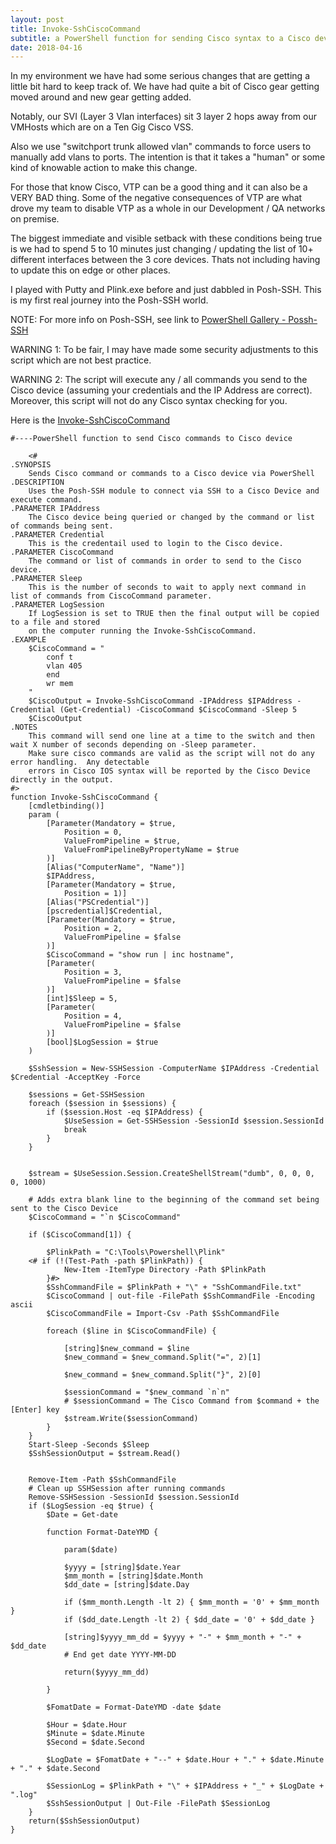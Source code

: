 ```yaml
---
layout: post
title: Invoke-SshCiscoCommand
subtitle: a PowerShell function for sending Cisco syntax to a Cisco device
date: 2018-04-16
---
```


In my environment we have had some serious changes that are getting a little bit hard to keep track of.  We have had quite a bit of 
Cisco gear getting moved around and new gear getting added.

Notably, our SVI (Layer 3 Vlan interfaces) sit 3 layer 2 hops away from our VMHosts which are on a Ten Gig Cisco VSS.  

Also we use "switchport trunk allowed vlan" commands to force users to manually add vlans to ports.  The intention is that it takes
a "human" or some kind of knowable action to make this change.

For those that know Cisco, VTP can be a good thing and it can also be a VERY BAD thing.  Some of the negative consequences of VTP 
are what drove my team to disable VTP as a whole in our Development / QA networks on premise.   

The biggest immediate and visible setback with these conditions being true is we had to spend 5 to 10 minutes just changing / updating
the list of 10+ different interfaces between the 3 core devices.  Thats not including having to update this on edge or other places.

I played with Putty and Plink.exe before and just dabbled in Posh-SSH.  This is my first real journey into the Posh-SSH world.

NOTE: For more info on Posh-SSH, see link to [PowerShell Gallery - Possh-SSH](https://www.powershellgallery.com/packages/Posh-SSH/2.0.2)

WARNING 1: To be fair, I may have made some security adjustments to this script which are not best practice.  

WARNING 2: The script will execute any / all commands you send to the Cisco device (assuming your credentials 
and the IP Address are correct).  Moreover, this script will not do any Cisco syntax checking for you.

Here is the [Invoke-SshCiscoCommand](https://mmuras-vmse.github.io/_PS1-code/2018/Invoke-SshCiscoCommand.ps1) 

	#----PowerShell function to send Cisco commands to Cisco device
	
		<#
	.SYNOPSIS
		Sends Cisco command or commands to a Cisco device via PowerShell
	.DESCRIPTION
		Uses the Posh-SSH module to connect via SSH to a Cisco Device and execute command.
	.PARAMETER IPAddress
		The Cisco device being queried or changed by the command or list of commands being sent.
	.PARAMETER Credential
		This is the credentail used to login to the Cisco device.
	.PARAMETER CiscoCommand
		The command or list of commands in order to send to the Cisco device.
	.PARAMETER Sleep
		This is the number of seconds to wait to apply next command in list of commands from CiscoCommand parameter.
	.PARAMETER LogSession
		If LogSession is set to TRUE then the final output will be copied to a file and stored 
		on the computer running the Invoke-SshCiscoCommand.
	.EXAMPLE
		$CiscoCommand = "
			conf t
			vlan 405
			end
			wr mem
		"
		$CiscoOutput = Invoke-SshCiscoCommand -IPAddress $IPAddress -Credential (Get-Credential) -CiscoCommand $CiscoCommand -Sleep 5
		$CiscoOutput
	.NOTES
		This command will send one line at a time to the switch and then wait X number of seconds depending on -Sleep parameter.
		Make sure cisco commands are valid as the script will not do any error handling.  Any detectable
		errors in Cisco IOS syntax will be reported by the Cisco Device directly in the output.
	#>
	function Invoke-SshCiscoCommand {
		[cmdletbinding()]
		param (
			[Parameter(Mandatory = $true,
				Position = 0,
				ValueFromPipeline = $true,
				ValueFromPipelineByPropertyName = $true
			)]
			[Alias("ComputerName", "Name")]
			$IPAddress,
			[Parameter(Mandatory = $true,
				Position = 1)]
			[Alias("PSCredential")]
			[pscredential]$Credential,
			[Parameter(Mandatory = $true,
				Position = 2,
				ValueFromPipeline = $false
			)]
			$CiscoCommand = "show run | inc hostname",
			[Parameter(
				Position = 3,
				ValueFromPipeline = $false
			)]
			[int]$Sleep = 5,
			[Parameter(
				Position = 4,
				ValueFromPipeline = $false
			)]
			[bool]$LogSession = $true
		)

		$SshSession = New-SSHSession -ComputerName $IPAddress -Credential $Credential -AcceptKey -Force

		$sessions = Get-SSHSession
		foreach ($session in $sessions) {
			if ($session.Host -eq $IPAddress) {
				$UseSession = Get-SSHSession -SessionId $session.SessionId
				break
			}
		}


		$stream = $UseSession.Session.CreateShellStream("dumb", 0, 0, 0, 0, 1000)
		
		# Adds extra blank line to the beginning of the command set being sent to the Cisco Device
		$CiscoCommand = "`n $CiscoCommand"

		if ($CiscoCommand[1]) {

			$PlinkPath = "C:\Tools\Powershell\Plink"
		<# if (!(Test-Path -path $PlinkPath)) {
				New-Item -ItemType Directory -Path $PlinkPath
			}#>
			$SshCommandFile = $PlinkPath + "\" + "SshCommandFile.txt"
			$CiscoCommand | out-file -FilePath $SshCommandFile -Encoding ascii
			$CiscoCommandFile = Import-Csv -Path $SshCommandFile

			foreach ($line in $CiscoCommandFile) {
			
				[string]$new_command = $line
				$new_command = $new_command.Split("=", 2)[1]
				
				$new_command = $new_command.Split("}", 2)[0]
				
				$sessionCommand = "$new_command `n`n"
				# $sessionCommand = The Cisco Command from $command + the [Enter] key
				$stream.Write($sessionCommand)
			}
		}
		Start-Sleep -Seconds $Sleep
		$SshSessionOutput = $stream.Read()

		
		Remove-Item -Path $SshCommandFile
		# Clean up SSHSession after running commands
		Remove-SSHSession -SessionId $session.SessionId
		if ($LogSession -eq $true) {
			$Date = Get-date 

			function Format-DateYMD {

				param($date)

				$yyyy = [string]$date.Year
				$mm_month = [string]$date.Month
				$dd_date = [string]$date.Day

				if ($mm_month.Length -lt 2) { $mm_month = '0' + $mm_month }
				if ($dd_date.Length -lt 2) { $dd_date = '0' + $dd_date }

				[string]$yyyy_mm_dd = $yyyy + "-" + $mm_month + "-" + $dd_date
				# End get date YYYY-MM-DD
			
				return($yyyy_mm_dd)

			}
			
			$FomatDate = Format-DateYMD -date $date

			$Hour = $date.Hour
			$Minute = $date.Minute
			$Second = $date.Second
			
			$LogDate = $FomatDate + "--" + $date.Hour + "." + $date.Minute + "." + $date.Second

			$SessionLog = $PlinkPath + "\" + $IPAddress + "_" + $LogDate + ".log"
			$SshSessionOutput | Out-File -FilePath $SessionLog
		}
		return($SshSessionOutput)
	}




